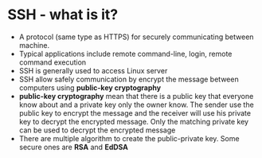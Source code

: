 # SSH - what is it?

- A protocol (same type as HTTPS) for securely communicating between machine.
- Typical applications include remote command-line, login, remote command execution
- SSH is generally used to access Linux server
- SSH allow safely communication by encrypt the message between computers using **public-key cryptography**
- **public-key cryptography** mean that there is a public key that everyone know about and a private key only the owner know. The sender use the public key to encrypt the message and the receiver will use his private key to decrypt the encrypted message. Only the matching private key can be used to decrypt the encrypted message
- There are multiple algorithm to create the public-private key.
  Some secure ones are **RSA** and **EdDSA**
